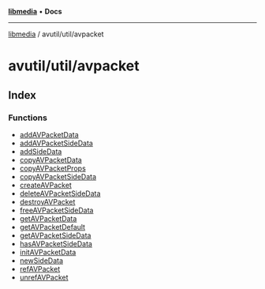 [**libmedia**](../../../README.md) • **Docs**

***

[libmedia](../../../README.md) / avutil/util/avpacket

# avutil/util/avpacket

## Index

### Functions

- [addAVPacketData](functions/addAVPacketData.md)
- [addAVPacketSideData](functions/addAVPacketSideData.md)
- [addSideData](functions/addSideData.md)
- [copyAVPacketData](functions/copyAVPacketData.md)
- [copyAVPacketProps](functions/copyAVPacketProps.md)
- [copyAVPacketSideData](functions/copyAVPacketSideData.md)
- [createAVPacket](functions/createAVPacket.md)
- [deleteAVPacketSideData](functions/deleteAVPacketSideData.md)
- [destroyAVPacket](functions/destroyAVPacket.md)
- [freeAVPacketSideData](functions/freeAVPacketSideData.md)
- [getAVPacketData](functions/getAVPacketData.md)
- [getAVPacketDefault](functions/getAVPacketDefault.md)
- [getAVPacketSideData](functions/getAVPacketSideData.md)
- [hasAVPacketSideData](functions/hasAVPacketSideData.md)
- [initAVPacketData](functions/initAVPacketData.md)
- [newSideData](functions/newSideData.md)
- [refAVPacket](functions/refAVPacket.md)
- [unrefAVPacket](functions/unrefAVPacket.md)
